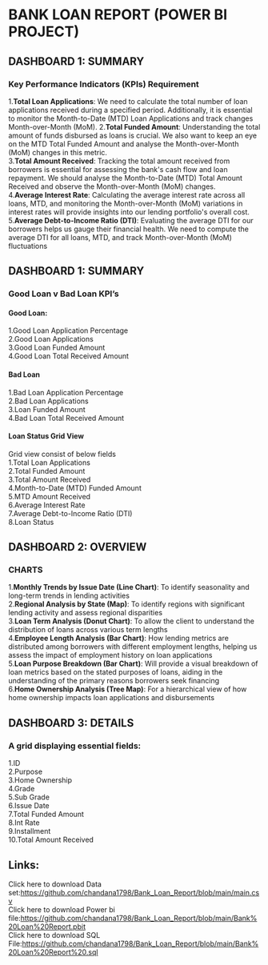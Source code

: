# BANK LOAN REPORT (POWER BI PROJECT)
## DASHBOARD  1: SUMMARY  
### Key Performance Indicators (KPIs) Requirement
1.**Total Loan Applications**: We need to calculate the total number of loan applications received during a specified period. Additionally, it is essential to monitor the Month-to-Date (MTD) Loan Applications and track changes Month-over-Month (MoM).
2.**Total Funded Amount**: Understanding the total amount of funds disbursed as loans is crucial. We also want to keep an eye on the MTD Total Funded Amount and analyse the Month-over-Month (MoM) changes in this metric.  
3.**Total Amount Received**: Tracking the total amount received from borrowers is essential for assessing the bank's cash flow and loan repayment. We should analyse the Month-to-Date (MTD) Total Amount Received and observe the Month-over-Month (MoM) changes.  
4.**Average Interest Rate**: Calculating the average interest rate across all loans, MTD, and monitoring the Month-over-Month (MoM) variations in interest rates will provide insights into our lending portfolio's overall cost.  
5.**Average Debt-to-Income Ratio (DTI)**: Evaluating the average DTI for our borrowers helps us gauge their financial health. We need to compute the average DTI for all loans, MTD, and track Month-over-Month (MoM) fluctuations
## DASHBOARD 1: SUMMARY
### Good Loan v Bad Loan KPI’s
#### Good Loan:
1.Good Loan Application Percentage  
2.Good Loan Applications  
3.Good Loan Funded Amount  
4.Good Loan Total Received Amount  
#### Bad Loan
1.Bad Loan Application Percentage  
2.Bad Loan Applications  
3.Loan Funded Amount  
4.Bad Loan Total Received Amount
#### Loan Status Grid View
Grid view consist of below fields  
1.Total Loan Applications   
2.Total Funded Amount    
3.Total Amount Received   
4.Month-to-Date (MTD) Funded Amount   
5.MTD Amount Received   
6.Average Interest Rate    
7.Average Debt-to-Income Ratio (DTI)  
8.Loan Status
## DASHBOARD 2: OVERVIEW
### CHARTS
1.**Monthly Trends by Issue Date (Line Chart)**:  To identify seasonality and long-term trends in lending activities  
2.**Regional Analysis by State (Map)**: To identify regions with significant lending activity and assess regional disparities  
3.**Loan Term Analysis (Donut Chart)**: To allow the client to understand the distribution of loans across various term lengths  
4.**Employee Length Analysis (Bar Chart)**: How lending metrics are distributed among borrowers with different employment lengths, helping us assess the impact of employment history on loan applications  
5.**Loan Purpose Breakdown (Bar Chart)**: Will provide a visual breakdown of loan metrics based on the stated purposes of loans, aiding in the understanding of the primary reasons borrowers seek financing  
6.**Home Ownership Analysis (Tree Map)**: For a hierarchical view of how home ownership impacts loan applications and disbursements  
## DASHBOARD 3: DETAILS
###  A grid displaying essential fields:
1.ID  
2.Purpose  
3.Home Ownership  
4.Grade  
5.Sub Grade  
6.Issue Date  
7.Total Funded Amount  
8.Int Rate  
9.Installment  
10.Total Amount Received
## Links:
Click here to download Data set:https://github.com/chandana1798/Bank_Loan_Report/blob/main/main.csv  
Click here to download Power bi file:https://github.com/chandana1798/Bank_Loan_Report/blob/main/Bank%20Loan%20Report.pbit  
Click here to download SQL File:https://github.com/chandana1798/Bank_Loan_Report/blob/main/Bank%20Loan%20Report%20.sql

